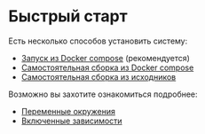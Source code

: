 # Быстрый старт

Есть несколько способов установить систему:

- [Запуск из Docker compose](install/compose-up.md) (рекомендуется)
- [Самостоятельная сборка из Docker compose](install/compose-build.md)
- [Самостоятельная сборка из исходников](install/src.md)


Возможно вы захотите ознакомиться подробнее:

- [Переменные окружения](env.md)
- [Включенные зависимости](requirements.md)